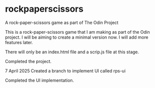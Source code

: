 # rockpaperscissors
A rock-paper-scissors game as part of The Odin Project

This is a rock-paper-scissors game that I am making as part of the Odin project. I will be aiming to create a minimal version now. I will add more features later.

There will only be an index.html file and a scrip.js file at this stage.

Completed the project.

7 April 2025
Created a branch to implement UI called rps-ui

Completed the UI implementation.